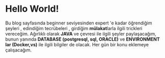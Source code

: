 # Hello World!

Bu blog sayfasında beginner seviyesinden expert 'e kadar öğrendiğim şeyleri , edindiğim tecrübeleri , girdiğim **mülakat**larla ilgili trickleri vereceğim.
Ağırlıklı olarak **JAVA** ve çevresi ile ilgili şeyler paylaşacağım, bunun yanında **DATABASE (postgresql, sql, ORACLE)**  ve **ENVIRONMENT lar (Docker,vs)** ile ilgili  bilgiler de olacak. Her gün bir konu eklemeye çalışacağım.
